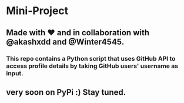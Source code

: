 # Mini-Project

## Made with ♥️ and in collaboration with @akashxdd and @Winter4545.

### This repo contains a Python script that uses GitHub API to access profile details by taking GitHub users' username as input.

## very soon on PyPi :) Stay tuned.
